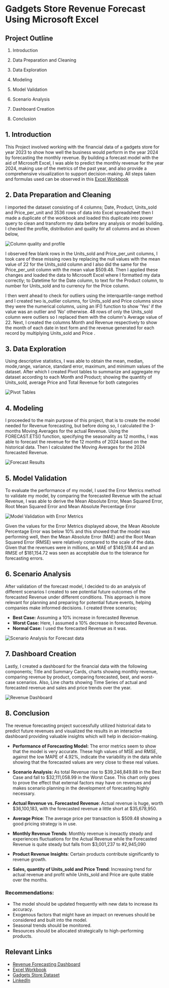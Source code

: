 # Gadgets Store Revenue Forecast Using Microsoft Excel

## Project Outline
1. Introduction

2. Data Preparation and Cleaning

3. Data Exploration

4. Modeling

5. Model Validation

6. Scenario Analysis
   
7. Dashboard Creation
  
8. Conclusion

## 1. Introduction
This Project involved working with the financial data of a gadgets store for year 2023 to show how well the business would perform in the year 2024 by forecasting the monthly revenue. By building a forecast model with the aid of Microsoft Excel, I was able to predict the monthly revenue for the year 2024, making use of the metrics of the past year, and also provide a comprehensive visualization to support decision-making. All steps taken and formulas used can be observed in this [Excel Workbook](https://github.com/OluwanifemiAjayi/Revenue_Forecasting/blob/main/gadgets_store_data_2023.xlsx)

## 2. Data Preparation and Cleaning 
I imported the dataset consisting of 4 columns; Date, Product, Units_sold and Price_per_unit and 3536 rows of data into Excel spreadsheet then I made a duplicate of the workbook and loaded this duplicate into power query to clean and transform my data before any analysis or model building. I checked the profile, distribution and quality for all columns and as shown below, 

![Column quality and profile](https://github.com/OluwanifemiAjayi/Revenue_Forecasting/blob/main/Column%20profile%20and%20quality.png)

I observed few blank rows in the Units_sold and Price_per_unit columns, I took care of these missing rows by replacing the null values with the mean value of 22 for the Units_sold column and I also did the same for the Price_per_unit column with the mean value $509.48. Then I applied these changes and loaded the data to Microsoft Excel where I formatted my data correctly; to Datetime for the Date column, to text for the Product column, to number for Units_sold and to currency for the Price column.

I then went ahead to check for outliers using the interquartile-range method and I created two is_outlier columns, for Units_sold and Price columns since they were the numerical columns, using an IF() function to show 'Yes' if the value was an outlier and 'No' otherwise. 48 rows of only the Units_sold column were outliers so I replaced them with the column's Average value of 22.
Next, I created the columns Month and Revenue respectively to show the month of each date in text form and the revenue generated for each record by multiplying Units_sold and Price .

## 3. Data Exploration
Using descriptive statistics, I was able to obtain the mean, median, mode,range, variance, standard error, maximum, and minimum values of the dataset. After which I created Pivot tables to summarize and aggregate my dataset according to each Month and Product; showing the quantity of Units_sold, average Price and Total Revenue for both categories

![Pivot Tables](https://github.com/OluwanifemiAjayi/Revenue_Forecasting/blob/main/Pivot%20tables.png)

## 4. Modeling 
I proceeded to the main purpose of this project, that is to create the model needed for Revenue forecasting, but before doing so, I calculated the 3-months Moving Averages for the actual Revenue. Using the FORECAST.ETS() function, specifying the seasonality as 12 months, I was able to forecast the revenue for the 12 months of 2024 based on the historical data. Then I calculated the Moving Averages for the 2024 forecasted Revenue.

![Forecast Results](https://github.com/OluwanifemiAjayi/Revenue_Forecasting/blob/main/forecast.png)

## 5. Model Validation
To evaluate the performance of my model, I used the Error Metrics method to validate my model, by comparing the forecasted Revenue with the actual Revenue, I was able to derive the Mean Absolute Error, Mean Squared Error, Root Mean Squared Error and Mean Absolute Percentage Error

![Model Validation with Error Metrics](https://github.com/OluwanifemiAjayi/Revenue_Forecasting/blob/main/Model%20Validation.png)

Given the values for the Error Metrics displayed above, the Mean Absolute Percentage Error was below 10% and this showed that the model was performing well, then the Mean Absolute Error (MAE) and the Root Mean Squared Error (RMSE) were relatively compared to the scale of the data. Given that the revenues were in millions, an MAE of $149,518.44 and an RMSE of $181,154.72 was seen as acceptable due to the tolerance for forecasting errors.

## 6. Scenario Analysis
After validation of the forecast model, I decided to do an analysis of different scenarios I created to see potential future outcomes of the forecasted Revenue under different conditions. This approach is more relevant for planning and preparing for potential future events, helping companies make informed decisions.
 I created three scenarios;
- **Best Case:** Assuming a 10% increase in forecasted Revenue.
- **Worst Case:** Here, I assumed a 10% decrease in forecasted Revenue.
- **Normal Case:** I used the forecasted Revenue as it was.

![Scenario Analysis for Forecast data](https://github.com/OluwanifemiAjayi/Revenue_Forecasting/blob/main/Scenario%20Analysis.png)

## 7. Dashboard Creation 
Lastly, I created a dashboard for the financial data with the following components; Title and Summary Cards, charts showing monthly revenue, comparing revenue by product, comparing forecasted, best, and worst-case scenarios. Also, Line charts showing Time Series of actual and forecasted revenue and sales and price trends over the year. 

![Revenue Dashboard](https://github.com/OluwanifemiAjayi/Revenue_Forecasting/blob/main/Revenue%20Forecasting%20Dashboard.jpg)

## 8. Conclusion
The revenue forecasting project successfully utilized historical data to predict future revenues and visualized the results in an interactive dashboard providing valuable insights which will help in decision-making. 

- **Performance of Forecasting Model:**
The error metrics seem to show that the model is very accurate. These high values of MSE and RMSE, against the low MAPE of 4.92%, indicate the variability in the data while showing that the forecasted values are very close to these real values.

- **Scenario Analysis:**
As total Revenue rise to $39,246,849.88 in the Best Case and fall to $32,111,058.99 in the Worst Case. This chart only goes to prove the effect that external factors may have on revenues and makes scenario planning in the development of forecasting highly necessary.

- **Actual Revenue vs. Forecasted Revenue**:
Actual revenue is huge, worth $36,100,183, with the forecasted revenue a little short at $35,678,950.

- **Average Price**:
The average price per transaction is $509.48 showing a good pricing strategy is in use.

- **Monthly Revenue Trends**:
Monthly revenue is inexactly steady and experiences fluctuations for the Actual Revenue while the Forecasted Revenue is quite steady but falls from $3,001,237 to #2,945,090

- **Product Revenue Insights**:
Certain products contribute significantly to revenue growth.

- **Sales, quantity of Units_sold and Price Trend**:
Increasing trend for actual revenue and profit while Units_sold and Price are quite stable over the months.

### Recommendations:
- The model should be updated frequently with new data to increase its accuracy.
- Exogenous factors that might have an impact on revenues should be considered and built  into the model.
- Seasonal trends should be monitored.
- Resources should be allocated strategically to high-performing products.

## Relevant Links
- [Revenue Forecasting Dashboard](https://github.com/OluwanifemiAjayi/Revenue_Forecasting/blob/main/Revenue%20Forecasting%20Dashboard.jpg)
- [Excel Workbook](https://github.com/OluwanifemiAjayi/Revenue_Forecasting/blob/main/gadgets_store_data_2023.xlsx)
- [Gadgets Store Dataset](https://github.com/OluwanifemiAjayi/Revenue_Forecast/blob/main/gadgets_store_dataset.xlsx)
- [LinkedIn](https://www.linkedin.com/in/oluwanifemiii)
